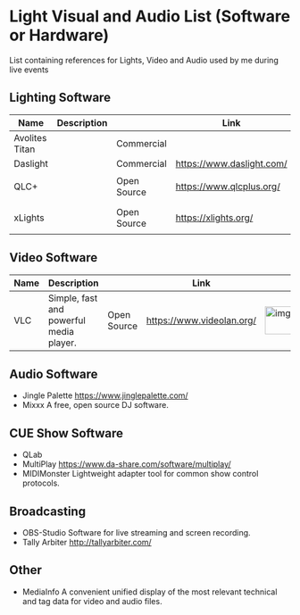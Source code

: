# Light Visual and Audio List (Software or Hardware)
List containing references for Lights, Video and Audio used by me during live events


## Lighting Software
| Name                      | Description                         |               |  Link                     |   |
| ------------------------- | ----------------------------------- | ------------- | ------------------------- | - |
| Avolites Titan            |                                     | Commercial    |                           |   |
| Daslight                  |                                     | Commercial    | https://www.daslight.com/ |   |
| QLC+                      |                                     | Open Source   | https://www.qlcplus.org/  | <img src="https://www.thedmxwiki.com/_media/dmx_control_software/qlcplus_icon.png" alt="img" width="50"/> |
| xLights                   |                                     | Open Source   | https://xlights.org/      | <img src="https://xlights.org/wp-content/uploads/2017/03/XLNC_Main_Page.jpg" alt="img" height="50"/> |


## Video Software
| Name                      | Description                                 |               | Link                      |   |
| ------------------------- | ------------------------------------------- | ------------- | ------------------------- | - |
| VLC                       | Simple, fast and powerful media player.     | Open Source   | https://www.videolan.org/ | <img src="https://upload.wikimedia.org/wikipedia/commons/3/38/VLC_icon.png" alt="img" width="50"/> |


## Audio Software

- Jingle Palette      https://www.jinglepalette.com/
- Mixxx               A free, open source DJ software.

## CUE Show Software

- QLab
- MultiPlay       https://www.da-share.com/software/multiplay/
- MIDIMonster     Lightweight adapter tool for common show control protocols.

## Broadcasting

- OBS-Studio          Software for live streaming and screen recording.
- Tally Arbiter       http://tallyarbiter.com/

## Other

- MediaInfo           A convenient unified display of the most relevant technical and tag data for video and audio files.
